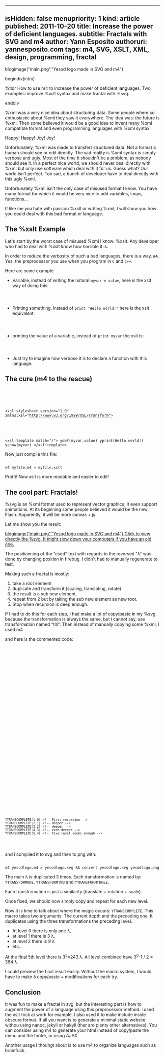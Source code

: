 -----
isHidden:       false
menupriority:   1
kind:           article
published: 2011-10-20
title: Increase the power of deficient languages.
subtitle: Fractals with SVG and m4
author: Yann Esposito
authoruri: yannesposito.com
tags:  m4, SVG, XSLT, XML, design, programming, fractal
-----
blogimage("main.png","Yesod logo made in SVG and m4")

begindiv(intro)

%tldr How to use m4 to increase the power of deficient languages. Two examples: improve %xslt syntax and make fractal with %svg.

enddiv

%xml was a very nice idea about structuring data.
Some people where so enthusiastic about %xml they saw it everywhere.
The idea was: the future is %xml.
Then some believed it would be a good idea to invent many %xml compatible format and even programming languages with %xml syntax.

Happy! Happy! Joy! Joy! 

Unfortunately, %xml was made to transfert structured data.
Not a format a human should see or edit directly.
The sad reality is %xml syntax is simply verbose and ugly.
Most of the time it shouldn't be a problem, as nobody should see it.
In a perfect nice world, we should never deal directly with %xml but only use software which deal with it for us.
Guess what?
Our world isn't perfect. Too sad, a bunch of developer have to deal directly with this ugly %xml.

Unfortunately %xml isn't the only case of misused format I know. 
You have many format for which it would be very nice to add variables, loops, functions...

If like me you hate with passion %xslt or writing %xml,
I will show you how you could deal with this bad format
or language.

## The %xslt Example

Let's start by the worst case of misused %xml I know: %xslt.
Any developer who had to deal with %xslt know how horrible it is.

In order to reduce the verbosity of such a bad languages, there is a way.
**`m4`**. Yes, the preprocessor you use when you program in `C` and `C++`.

Here are some example: 

- Variable, instead of writing the natural `myvar = value`, here is the <sc>xslt</sc> way of doing this:

<code class="xml">
<xsl:variable name="myvar" select="value"/>
</code>

- Printing something. Instead of `print "Hello world!"` here is the <sc>xslt</sc> equivalent:

<code class="xml">
<xsl:text 
    disable-output-escaping="yes"><![CDATA[Hello world!
]]></xsl:text>
</code>

- printing the value of a variable, instead of `print myvar` the <sc>xslt</sc> is:

<code class="xml">
<xslt:value-of select="myvar"/>
</code>

- Just try to imagine how verbose it is to declare a function with this language.

## The cure (m4 to the rescue)

<code class="xml">
<?xml version="1.0" standalone="yes"?> <!-- YES its %xml -->
<!-- ← start a comment, then write some m4 directives:

define(`ydef',`<xsl:variable name="$1" select="$2"/>')
define(`yprint',`<xsl:text disable-output-escaping="yes"><![CDATA[$1]]></xsl:text>')
define(`yshow',`<xsl:value-of select="$1"/>')

-->
<!-- Yes, %xml sucks to be read -->
<xsl:stylesheet version="1.0" xmlns:xsl="http://www.w3.org/1999/XSL/Transform">
<!-- And it sucks even more to edit -->
<xsl:template match="/">
    ydef(myvar,value)
    yprint(Hello world!)
    yshow(myvar)
</xsl:template>
</code>

Now just compile this file:

<code class="zsh">
m4 myfile.m4 > myfile.xslt
</code>

Profit! Now <sc>xslt</sc> is more readable and easier to edit!

## The cool part: Fractals!

%svg is an %xml format used to represent vector graphics, it even support animations.
At its beginning some people believed it would be the new Flash. Apparently, it will be more canvas + js.

Let me show you the result:

<a href="blogimagedirmain.svg">
blogimage("main.png","Yesod logo made in SVG and m4")
Click to view directly the %svg. It might slow down your computers if you have an old one.
</a>

The positionning of the "esod" text with regards to the reversed "λ" was done by changing position in firebug. I didn't had to manually regenerate to test.

Making such a fractal is mostly:

1. take a root element
2. duplicate and transform it (scaling, translating, rotate)
3. the result is a sub new element.
4. repeat from 2 but by taking the sub new element as new root.
5. Stop when recursion is deep enough.

If I had to do this for each step, I had make a lot of copy/paste in my %svg, because the transformation is always the same, but I cannot say, use transformation named "titi". Then instead of manually copying some %xml, I used m4

and here is the commented code:

<code class="xml" file="yesodlogo.m4">
<?xml version="1.0" encoding="UTF-8" standalone="no"?>
<!--
     M4 Macros
define(`YTRANSFORMONE', `scale(.43) translate(-120,-69) rotate(-10)')
define(`YTRANSFORMTWO', `scale(.43) translate(-9,-67.5) rotate(10)')
define(`YTRANSFORMTHREE', `scale(.43) translate(53,41) rotate(120)')
define(`YGENTRANSFORM', `translate(364,274) scale(3)')
define(`YTRANSCOMPLETE', `
    <g id="level_$1">
        <use style="opacity: .8" transform="YTRANSFORMONE" xlink:href="#level_$2" />
        <use style="opacity: .8" transform="YTRANSFORMTWO" xlink:href="#level_$2" />
        <use style="opacity: .8" transform="YTRANSFORMTHREE" xlink:href="#level_$2" />
    </g>
    <use transform="YGENTRANSFORM" xlink:href="#level_$1" />
')
 -->
<svg 
    xmlns="http://www.w3.org/2000/svg" 
    xmlns:xlink="http://www.w3.org/1999/xlink"
    x="64" y="64" width="512" height="512" viewBox="64 64 512 512"
    id="svg2" version="1.1">
    <g id="level_0"> <!-- some group, if I want to add other elements -->
        <!-- the text "λ" -->
        <text id="lambda" 
            fill="#333" style="font-family:Ubuntu; font-size: 100px"
            transform="rotate(180)">λ</text>
    </g>
    <!-- the text "esod" -->
    <text 
        fill="#333" 
        style="font-family:Ubuntu; font-size: 28px; letter-spacing: -0.10em" 
        x="-17.3" 
        y="69" 
        transform="YGENTRANSFORM">esod</text>
    <!-- ROOT ELEMENT -->
    <use transform="YGENTRANSFORM" xlink:href="#level_0" />

    YTRANSCOMPLETE(1,0) <!-- First recursion -->
    YTRANSCOMPLETE(2,1) <!-- deeper -->
    YTRANSCOMPLETE(3,2) <!-- deeper -->
    YTRANSCOMPLETE(4,3) <!-- even deeper -->
    YTRANSCOMPLETE(5,4) <!-- Five level seems enough -->
</svg>
</code>

and I compiled it to <sc>svg</sc> and then to <sc>png</sc> with:

<code class="zsh">
m4 yesodlogo.m4 > yesodlogo.svg && convert yesodlogo.svg yesodlogo.png
</code>

The main λ is duplicated 3 times. Each transformation is named by: `YTRANSFORMONE`, `YTRANSFORMTWO` and `YTRANSFORMTHREE`.

Each transformation is just a similarity (translate + rotation + scale).

Once fixed, we should now simply copy and repeat for each new level.

Now it is time to talk about where the magic occurs: `YTRANSCOMPLETE`.
This macro takes two arguments.
The current depth and the preceding one.
It duplicates using the three transformations the preceding level.

- At level 0 there is only one λ,
- at level 1 there is 3 λ,
- at level 2 there is 9 λ
- etc... 

At the final 5th level there is 3<sup>5</sup>=243 λ.
All level combined have 3<sup>6</sup>-1 / 2 = 364 λ.

I could preview the final result easily. 
Without the macro system, I would have to make 5 copy/paste + modifications for each try.

## Conclusion

It was fun to make a fractal in <sc>svg</sc>, but the interesting part is how to augment the power of a language using this preprocessor method. 
I used the <sc>xslt</sc> trick at work for example.
I also used it to make include inside obscure format.
If all you want is to generate  a minimal static website withou using nanoc, jekyll or hakyll (ther are plenty other alternatives). You can consider using m4 to generate your <sc>html</sc> instead of copy/paste the menu and the footer, or using AJAX.

Another usage I thouhgt about is to use m4
to organize languages such as brainfuck.
